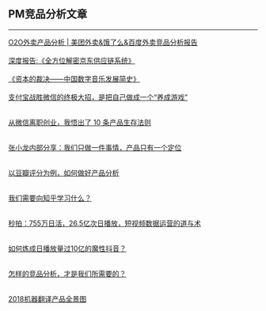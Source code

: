 ## PM竞品分析文章

-----

[O2O外卖产品分析 | 美团外卖&饿了么&百度外卖竞品分析报告](http://coffee.pmcaff.com/article/19136)
<br/>
<br/>
[深度报告:《全方位解密京东供应链系统》](https://www.pmcaff.com/article/index/2000000000007441?redirect=1)
<br/>
<br/>
[《资本的裁决——中国数字音乐发展简史》](http://coffee.pmcaff.com/article/339446482922624/pmcaff?utm_source=forum)
<br/>
<br/>
[支付宝战胜微信的终极大招，是把自己做成一个“养成游戏”](https://mp.weixin.qq.com/s/AACQ-vdtq0bf1qm-wal9kg)
<br/>
<br/>

[从微信离职创业，我悟出了 10 条产品生存法则](https://github.com/aalansehaiyang/product-talk/blob/master/product/1.md)
<br/>
<br/>

[张小龙内部分享：我们只做一件事情，产品只有一个定位](https://mp.weixin.qq.com/s/8nrjDp6UoLM4OJlNnunxYw)
<br/>
<br/>

[以豆瓣评分为例，如何做好产品分析](https://mp.weixin.qq.com/s/pv5H5lN60DBqXohafJBC3Q?)
<br/>
<br/>

[我们需要向知乎学习什么？](https://mp.weixin.qq.com/s/_u49XuPAdi15AgHYtZ5okA)
<br/>
<br/>

[秒拍：755万日活，26.5亿次日播放，短视频数据运营的道与术](https://mp.weixin.qq.com/s/vdVDtMaETV12iHHE9OeB-w)
<br/>
<br/>

[如何炼成日播放量过10亿的魔性抖音？](https://tools.hundun.cn/h5Bin/h5_article_share/article_share.html?id=97789c72ad472274eb000f7c9136817d&from=timeline&isappinstalled=0)
<br/>
<br/>

[怎样的竞品分析，才是我们所需要的？](https://mp.weixin.qq.com/s/zUxqcLGN4wAvRzF1H_MdSg?)
<br/>
<br/>

[2018机器翻译产品全景图](http://www.woshipm.com/evaluating/1747669.html)
<br/>
<br/>

[]()
<br/>
<br/>
